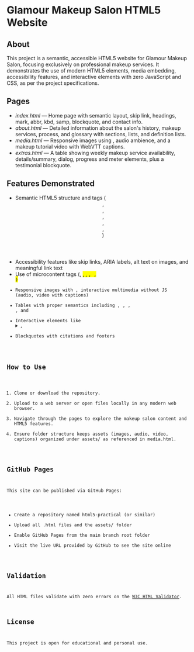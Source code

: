 # Glamour Makeup Salon HTML5 Website

## About
This project is a semantic, accessible HTML5 website for Glamour Makeup Salon, focusing exclusively on professional makeup services. It demonstrates the use of modern HTML5 elements, media embedding, accessibility features, and interactive elements with zero JavaScript and CSS, as per the project specifications.

## Pages
- *index.html* — Home page with semantic layout, skip link, headings, mark, abbr, kbd, samp, blockquote, and contact info.
- *about.html* — Detailed information about the salon's history, makeup services, process, and glossary with sections, lists, and definition lists.
- *media.html* — Responsive images using <picture>, audio ambience, and a makeup tutorial video with WebVTT captions.
- *extras.html* — A table showing weekly makeup service availability, details/summary, dialog, progress and meter elements, plus a testimonial blockquote.

## Features Demonstrated
- Semantic HTML5 structure and tags (<header>, <nav>, <article>, <section>, <aside>, <footer>)
- Accessibility features like skip links, ARIA labels, alt text on images, and meaningful link text
- Use of microcontent tags (<time>, <mark>, <abbr>, <code>, <kbd>, <samp>)
- Responsive images with <picture>, interactive multimedia without JS (audio, video with captions)
- Tables with proper semantics including <caption>, <thead>, <tbody>, <tfoot>, and <th scope>
- Interactive elements like <details>, <summary>, <dialog>, <progress>, and <meter>
- Blockquotes with citations and footers

## How to Use
1. Clone or download the repository.
2. Upload to a web server or open files locally in any modern web browser.
3. Navigate through the pages to explore the makeup salon content and HTML5 features.
4. Ensure folder structure keeps assets (images, audio, video, captions) organized under assets/ as referenced in media.html.

## GitHub Pages
This site can be published via GitHub Pages:
- Create a repository named html5-practical (or similar)
- Upload all .html files and the assets/ folder
- Enable GitHub Pages from the main branch root folder
- Visit the live URL provided by GitHub to see the site online

## Validation
All HTML files validate with zero errors on the [W3C HTML Validator](https://validator.w3.org/).

## License
This project is open for educational and personal use.
